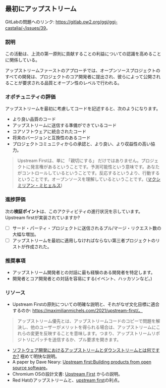 ## 最初にアップストリーム

GitLabの問題へのリンク: <https://gitlab.ow2.org/ggi/ggi-castalia/-/issues/39>。

### 説明

この活動は、上流の第一原則に貢献することの利益についての認識を高めることに関係している。

アップストリームファーストのアプローチでは、オープンソースプロジェクトのすべての開発は、プロジェクトのコア開発者に提出され、彼らによって公開されることが要求される品質とオープン性のレベルで行われる。

### オポチュニティの評価

アップストリームを最初に考慮してコードを記述すると、次のようになります。
* より良い品質のコード
* アップストリームに送信する準備ができているコード
* コアソフトウェアに統合されたコード
* 将来のバージョンと互換性のあるコード
* プロジェクトコミュニティからの承認と、より良い、より収益性の高い協力。

> Upstream Firstは、単に 「親切にする」 だけではありません。プロジェクトに発言権があるということです。予測可能性という意味です。あなたがコントロールしているということです。反応するというより、行動するということです。オープンソースを理解しているということです。([マクシミリアン・ミヒェルス](https://maximilianmichels.com/2021/upstream-first/))

### 進捗評価

次の**検証ポイント**は、このアクティビティの進行状況を示しています。Upstream firstが実装されていますか?
- [ ] サード・パーティ・プロジェクトに送信されるプル/マージ・リクエスト数の大幅な増加。
- [ ] アップストリームを最初に適用しなければならない第三者プロジェクトのリストが作成された。

### 推奨事項

* アップストリーム開発者との対話に最も経験のある開発者を特定します。
* 開発者とコア開発者との対話を容易にする(イベント、ハッカソンなど。)

### リソース

* Upstream Firstの原則についての明確な説明と、それがなぜ文化目標に適合するのか: https://maximilianmichels.com/2021/upstream-first/。
> アップストリーム優先とは、アップストリームコードのコピーで問題を解決し、他のユーザーがメリットを得られる場合は、アップストリームにこれらの変更を反映することを意味します。つまり、アップストリームリポジトリにパッチを送信するか、プル要求を開きます。
* [ソフトウェア開発におけるアップストリームとダウンストリームとは何ですか?](https://reflectoring.io/upstream-downstream/) 極めて明快な説明。
* A paper by Dave Neary: [Upstream first:Building products from open source software](https://inform.tmforum.org/features-and-analysis/2017/05/upstream-first-building-products-open-source-software/)。
* Chromium OSの設計文書: [Upstream First](https://www.chromium.org/chromium-os/chromiumos-design-docs/upstream-first) からの説明。
* Red Hatのアップストリームと、[upstream first](https://www.redhat.com/en/blog/what-open-source-upstream)の利点。

